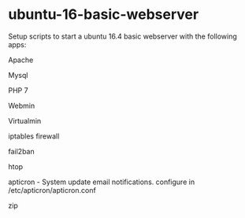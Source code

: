 # ubuntu-16-basic-webserver
Setup scripts to start a ubuntu 16.4 basic webserver with the following apps:

Apache

Mysql

PHP 7

Webmin

Virtualmin

iptables firewall

fail2ban

htop

apticron - System update email notifications. configure in /etc/apticron/apticron.conf

zip


